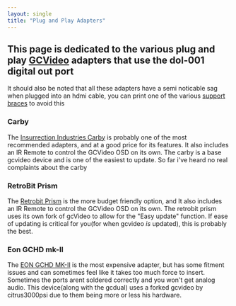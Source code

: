 ```yaml
---
layout: single
title: "Plug and Play Adapters"
---
```


## This page is dedicated to the various plug and play [GCVideo](/gcvideo) adapters that use the dol-001 digital out port

It should also be noted that all these adapters have a semi noticable sag when plugged into an hdmi cable, you can print one of the various [support braces](/plugnplaysupport) to avoid this

### Carby
The [Insurrection Industries Carby](https://insurrectionindustries.com/product/carby-v2/) is probably one of the most recommended adapters, and at a good price for its features. It also includes an IR Remote to control the GCVideo OSD on its own. The carby is a base gcvideo device and is one of the easiest to update. So far i've heard no real complaints about the carby

### RetroBit Prism
The [Retrobit Prism](https://retro-bit.com/prism-hd/#hdadapter) is the more budget friendly option, and It also includes an IR Remote to control the GCVideo OSD on its own. The retrobit prism uses its own fork of gcVideo to allow for the "Easy update" function. If ease of updating is critical for you(for when gcvideo *is* updated), this is probably the best.

### Eon GCHD mk-II
The [EON GCHD MK-II](https://www.eongaming.tech/shop) is the most expensive adapter, but has some fitment issues and can sometimes feel like it takes too much force to insert. Sometimes the ports arent soldered correctly and you won't get analog audio. This device(along with the gcdual) uses a forked gcvideo by citrus3000psi due to them being more or less his hardware.